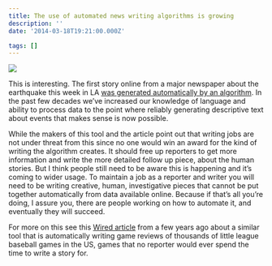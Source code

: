 ```yaml
---
title: The use of automated news writing algorithms is growing
description: ''
date: '2014-03-18T19:21:00.000Z'

tags: []
---
```


![](/assets/0__knsBp9hLT2AX__lPr.)

This is interesting. The first story online from a major newspaper about the earthquake this week in LA [was generated automatically by an algorithm](http://www.slate.com/blogs/future_tense/2014/03/17/quakebot_los_angeles_times_robot_journalist_writes_article_on_la_earthquake.html). In the past few decades we’ve increased our knowledge of language and ability to process data to the point where reliably generating descriptive text about events that makes sense is now possible.  
  
While the makers of this tool and the article point out that writing jobs are not under threat from this since no one would win an award for the kind of writing the algorithm creates. It should free up reporters to get more information and write the more detailed follow up piece, about the human stories. But I think people still need to be aware this is happening and it’s coming to wider usage. To maintain a job as a reporter and writer you will need to be writing creative, human, investigative pieces that cannot be put together automatically from data available online. Because if that’s all you’re doing, I assure you, there are people working on how to automate it, and eventually they will succeed.  
  
For more on this see this [Wired article](http://www.wired.com/gadgetlab/2012/04/can-an-algorithm-write-a-better-news-story-than-a-human-reporter/) from a few years ago about a similar tool that is automatically writing game reviews of thousands of little league baseball games in the US, games that no reporter would ever spend the time to write a story for.

